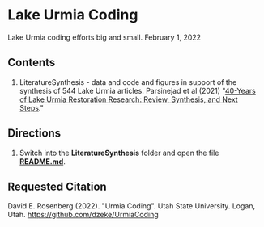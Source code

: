 # Lake Urmia Coding
 Lake Urmia coding efforts big and small.
 February 1, 2022
 
## Contents

1. LiteratureSynthesis - data and code and figures in support of the synthesis of 544 Lake Urmia articles. Parsinejad et al (2021) "[40-Years of Lake Urmia Restoration Research: Review, Synthesis, and Next Steps](https://digitalcommons.usu.edu/cgi/viewcontent.cgi?article=1001&context=lake_urmia)."

## Directions

1. Switch into the **LiteratureSynthesis** folder and open the file **[README.md](https://github.com/dzeke/UrmiaCoding/tree/main/LiteratureSynthesis)**.


## Requested Citation
David E. Rosenberg (2022). "Urmia Coding". Utah State University. Logan, Utah. https://github.com/dzeke/UrmiaCoding
